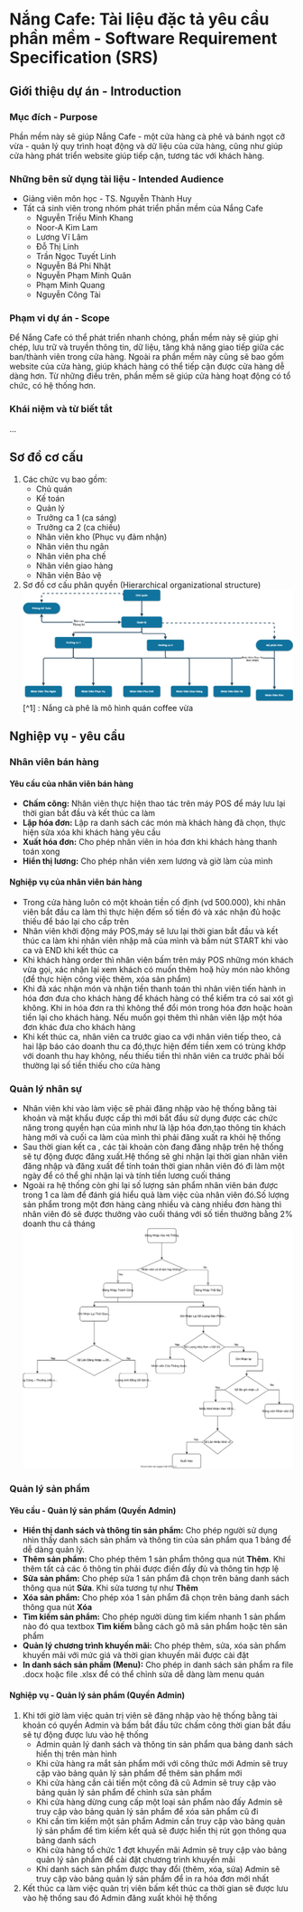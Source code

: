 # Nắng Cafe: Tài liệu đặc tả yêu cầu phần mềm - Software Requirement Specification (SRS)

## Giới thiệu dự án - Introduction

### Mục đích - Purpose

Phần mềm này sẽ giúp Nắng Cafe - một cửa hàng cà phê và bánh ngọt cỡ vừa - quản lý quy trình hoạt động và dữ liệu của cửa hàng, cũng như giúp cửa hàng phát triển website giúp tiếp cận, tương tác với khách hàng.

### Những bên sử dụng tài liệu - Intended Audience

- Giảng viên môn học - TS. Nguyễn Thành Huy
- Tất cả sinh viên trong nhóm phát triển phần mềm của Nắng Cafe
  - Nguyễn Triều Minh Khang
  - Noor-A Kim Lam
  - Lương Vĩ Lâm
  - Đỗ Thị Linh
  - Trần Ngọc Tuyết Linh
  - Nguyễn Bá Phi Nhật
  - Nguyễn Phạm Minh Quân
  - Phạm Minh Quang
  - Nguyễn Công Tài

### Phạm vi dự án - Scope

Để Nắng Cafe có thể phát triển nhanh chóng, phần mềm này sẽ giúp ghi chép, lưu trữ và truyền thông tin, dữ liệu, tăng khả năng giao tiếp giữa các ban/thành viên trong cửa hàng. Ngoài ra phần mềm này cũng sẽ bao gồm website của cửa hàng, giúp khách hàng có thể tiếp cận được cửa hàng dễ dàng hơn. Từ những điều trên, phần mềm sẽ giúp cửa hàng hoạt động có tổ chức, có hệ thống hơn.

### Khái niệm và từ biết tắt

...

## Sơ đồ cơ cấu

1. Các chức vụ bao gồm:
   - Chủ quán
   - Kế toán
   - Quản lý
   - Trưởng ca 1 (ca sáng)
   - Trưởng ca 2 (ca chiều)
   - Nhân viên kho (Phục vụ đảm nhận)
   - Nhân viên thu ngân
   - Nhân viên pha chế
   - Nhân viên giao hàng
   - Nhân viên Bảo vệ
2. Sơ đồ cơ cấu phân quyền (Hierarchical organizational structure)
   ![Sơ đồ cơ cấu phân quyền](./img/hierarchical_organizational_structure.png)
   [^1] : Nắng cà phê là mô hình quán coffee vừa

## Nghiệp vụ - yêu cầu

### Nhân viên bán hàng

#### Yêu cầu của nhân viên bán hàng

- **Chấm công:** Nhân viên thực hiện thao tác trên máy POS để máy lưu lại thời gian bắt đầu và kết thúc ca làm
- **Lập hóa đơn:** Lập ra danh sách các món mà khách hàng đã chọn, thực hiện sửa xóa khi khách hàng yêu cầu
- **Xuất hóa đơn:** Cho phép nhân viên in hóa đơn khi khách hàng thanh toán xong
- **Hiển thị lương:** Cho phép nhân viên xem lương và giờ làm của mình

#### Nghiệp vụ của nhân viên bán hàng

- Trong cửa hàng luôn có một khoản tiền cố định (vd 500.000), khi nhân viên bắt đầu ca làm thì thực hiện đếm số tiền đó và xác nhận đủ hoặc thiếu để báo lại cho cấp trên
- Nhân viên khởi động máy POS,máy sẽ lưu lại thời gian bắt đầu và kết thúc ca làm khi nhân viên nhập mã của mình và bấm nút START khi vào ca và END khi kết thúc ca
- Khi khách hàng order thì nhân viên bấm trên máy POS những món khách vừa gọi, xác nhận lại xem khách có muốn thêm hoặ hủy món nào không (để thực hiện công việc thêm, xóa sản phẩm)
- Khi đã xác nhận món và nhận tiền thanh toán thì nhân viên tiến hành in hóa đơn đưa cho khách hàng để khách hàng có thể kiểm tra có sai xót gì không. Khi in hóa đơn ra thì không thể đổi món trong hóa đơn hoặc hoàn tiền lại cho khách hàng. Nếu muốn gọi thêm thì nhân viên lập một hóa đơn khác đưa cho khách hàng
- Khi kết thúc ca, nhân viên ca trước giao ca với nhân viên tiếp theo, cả hai lập báo cáo doanh thu ca đó,thực hiện đếm tiền xem có trùng khớp với doanh thu hay không, nếu thiếu tiền thì nhân viên ca trước phải bồi thường lại số tiền thiếu cho cửa hàng

### Quản lý nhân sự

- Nhân viên khi vào làm việc sẽ phải đăng nhập vào hệ thống bằng tài khoản và mật khẩu được cấp thì mới bắt đầu sử dụng được các chức năng trong quyền hạn của mình như là lập hóa đơn,tạo thông tin khách hàng mới và cuối ca làm của mình thì phải đăng xuất ra khỏi hệ thống
- Sau thời gian kết ca , các tài khoản còn đang đăng nhập trên hệ thống sẽ tự động được đăng xuất.Hệ thống sẽ ghi nhận lại thời gian nhân viên đăng nhập và đăng xuất để tính toán thời gian nhân viên đó đi làm một ngày để có thể ghi nhận lại và tính tiền lương cuối tháng
- Ngoài ra hệ thống còn ghi lại số lượng sản phẩm nhân viên bán được trong 1 ca làm để đánh giá hiểu quả làm việc của nhân viên đó.Số lượng sản phẩm trong một đơn hàng càng nhiều và càng nhiều đơn hàng thì nhân viên đó sẽ được thưởng vào cuối tháng với số tiền thưởng bằng 2% doanh thu cả tháng
  ![Quản lý nhân sự](./img/personnel_management.svg)

### Quản lý sản phẩm

#### Yêu cầu - Quản lý sản phẩm (Quyền Admin)

- **Hiển thị danh sách và thông tin sản phẩm:** Cho phép người sử dụng nhìn thấy danh sách sản phẩm và thông tin của sản phẩm qua 1 bảng để dễ dàng quản lý.
- **Thêm sản phẩm:** Cho phép thêm 1 sản phẩm thông qua nút **Thêm**. Khi thêm tất cả các ô thông tin phải được điền đầy đủ và thông tin hợp lệ
- **Sửa sản phẩm:** Cho phép sửa 1 sản phẩm đã chọn trên bảng danh sách thông qua nút **Sửa**. Khi sửa tương tự như **Thêm**
- **Xóa sản phẩm:** Cho phép xóa 1 sản phẩm đã chọn trên bảng danh sách thông qua nút **Xóa**
- **Tìm kiếm sản phẩm:** Cho phép người dùng tìm kiếm nhanh 1 sản phẩm nào đó qua textbox **Tìm kiếm** bằng cách gõ mã sản phẩm hoặc tên sản phẩm
- **Quản lý chương trình khuyến mãi:** Cho phép thêm, sửa, xóa sản phẩm khuyến mãi với mức giá và thời gian khuyến mãi được cài đặt
- **In danh sách sản phẩm (Menu):** Cho phép in danh sách sản phẩm ra file .docx hoặc file .xlsx để có thể chỉnh sửa dễ dàng làm menu quán

#### Nghiệp vụ - Quản lý sản phẩm (Quyền Admin)

1. Khi tới giờ làm việc quản trị viên sẽ đăng nhập vào hệ thống bằng tài khoản có quyền Admin và bấm bắt đầu tức chấm công thời gian bắt đầu sẽ tự động được lưu vào hệ thống
   - Admin quản lý danh sách và thông tin sản phẩm qua bảng danh sách hiển thị trên màn hình
   - Khi cửa hàng ra mắt sản phẩm mới với công thức mới Admin sẽ truy cập vào bảng quản lý sản phẩm để thêm sản phẩm mới
   - Khi cửa hàng cần cải tiến một công đã cũ Admin sẽ truy cập vào bảng quản lý sản phẩm để chỉnh sửa sản phẩm
   - Khi cửa hàng dừng cung cấp một loại sản phẩm nào đấy Admin sẽ truy cập vào bảng quản lý sản phẩm để xóa sản phẩm cũ đi
   - Khi cần tìm kiếm một sản phẩm Admin cần truy cập vào bảng quản lý sản phẩm để tìm kiếm kết quả sẽ được hiển thị rút gọn thông qua bảng danh sách
   - Khi cửa hàng tổ chức 1 đợt khuyến mãi Admin sẽ truy cập vào bảng quản lý sản phẩm để cài đặt chương trình khuyến mãi
   - Khi danh sách sản phẩm được thay đổi (thêm, xóa, sửa) Admin sẽ truy cập vào bảng quản lý sản phẩm để in ra hóa đơn mới nhất
2. Kết thúc ca làm việc quản trị viên bấm kết thúc ca thời gian sẽ được lưu vào hệ thống sau đó Admin đăng xuất khỏi hệ thống
